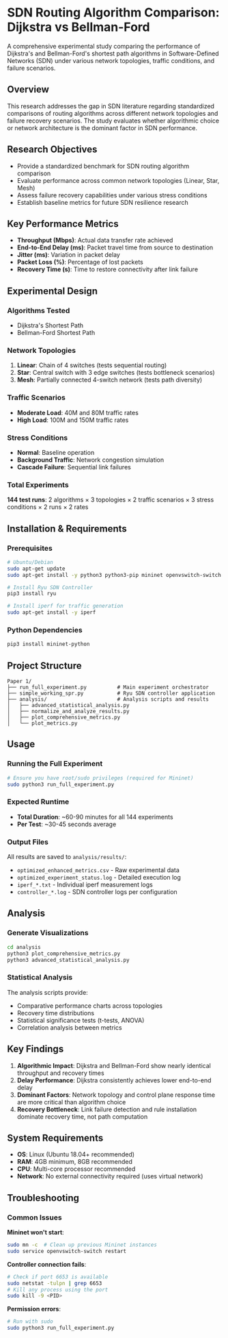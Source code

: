 # SDN Routing Algorithm Comparison: Dijkstra vs Bellman-Ford

A comprehensive experimental study comparing the performance of Dijkstra's and Bellman-Ford's shortest path algorithms in Software-Defined Networks (SDN) under various network topologies, traffic conditions, and failure scenarios.

## Overview

This research addresses the gap in SDN literature regarding standardized comparisons of routing algorithms across different network topologies and failure recovery scenarios. The study evaluates whether algorithmic choice or network architecture is the dominant factor in SDN performance.

## Research Objectives

- Provide a standardized benchmark for SDN routing algorithm comparison
- Evaluate performance across common network topologies (Linear, Star, Mesh)
- Assess failure recovery capabilities under various stress conditions
- Establish baseline metrics for future SDN resilience research

## Key Performance Metrics

- **Throughput (Mbps)**: Actual data transfer rate achieved
- **End-to-End Delay (ms)**: Packet travel time from source to destination
- **Jitter (ms)**: Variation in packet delay
- **Packet Loss (%)**: Percentage of lost packets
- **Recovery Time (s)**: Time to restore connectivity after link failure

## Experimental Design

### Algorithms Tested
- Dijkstra's Shortest Path
- Bellman-Ford Shortest Path

### Network Topologies
1. **Linear**: Chain of 4 switches (tests sequential routing)
2. **Star**: Central switch with 3 edge switches (tests bottleneck scenarios)
3. **Mesh**: Partially connected 4-switch network (tests path diversity)

### Traffic Scenarios
- **Moderate Load**: 40M and 80M traffic rates
- **High Load**: 100M and 150M traffic rates

### Stress Conditions
- **Normal**: Baseline operation
- **Background Traffic**: Network congestion simulation
- **Cascade Failure**: Sequential link failures

### Total Experiments
**144 test runs**: 2 algorithms × 3 topologies × 2 traffic scenarios × 3 stress conditions × 2 runs × 2 rates

## Installation & Requirements

### Prerequisites
```bash
# Ubuntu/Debian
sudo apt-get update
sudo apt-get install -y python3 python3-pip mininet openvswitch-switch

# Install Ryu SDN Controller
pip3 install ryu

# Install iperf for traffic generation
sudo apt-get install -y iperf
```

### Python Dependencies
```bash
pip3 install mininet-python
```

## Project Structure

```
Paper 1/
├── run_full_experiment.py          # Main experiment orchestrator
├── simple_working_spr.py           # Ryu SDN controller application
├── analysis/                       # Analysis scripts and results
│   ├── advanced_statistical_analysis.py
│   ├── normalize_and_analyze_results.py
│   ├── plot_comprehensive_metrics.py
│   └── plot_metrics.py

```

## Usage

### Running the Full Experiment

```bash
# Ensure you have root/sudo privileges (required for Mininet)
sudo python3 run_full_experiment.py
```

### Expected Runtime
- **Total Duration**: ~60-90 minutes for all 144 experiments
- **Per Test**: ~30-45 seconds average

### Output Files

All results are saved to `analysis/results/`:
- `optimized_enhanced_metrics.csv` - Raw experimental data
- `optimized_experiment_status.log` - Detailed execution log
- `iperf_*.txt` - Individual iperf measurement logs
- `controller_*.log` - SDN controller logs per configuration

## Analysis

### Generate Visualizations

```bash
cd analysis
python3 plot_comprehensive_metrics.py
python3 advanced_statistical_analysis.py
```

### Statistical Analysis

The analysis scripts provide:
- Comparative performance charts across topologies
- Recovery time distributions
- Statistical significance tests (t-tests, ANOVA)
- Correlation analysis between metrics

## Key Findings

1. **Algorithmic Impact**: Dijkstra and Bellman-Ford show nearly identical throughput and recovery times
2. **Delay Performance**: Dijkstra consistently achieves lower end-to-end delay
3. **Dominant Factors**: Network topology and control plane response time are more critical than algorithm choice
4. **Recovery Bottleneck**: Link failure detection and rule installation dominate recovery time, not path computation



## System Requirements

- **OS**: Linux (Ubuntu 18.04+ recommended)
- **RAM**: 4GB minimum, 8GB recommended
- **CPU**: Multi-core processor recommended
- **Network**: No external connectivity required (uses virtual network)

## Troubleshooting

### Common Issues

**Mininet won't start**:
```bash
sudo mn -c  # Clean up previous Mininet instances
sudo service openvswitch-switch restart
```

**Controller connection fails**:
```bash
# Check if port 6653 is available
sudo netstat -tulpn | grep 6653
# Kill any process using the port
sudo kill -9 <PID>
```

**Permission errors**:
```bash
# Run with sudo
sudo python3 run_full_experiment.py
```
